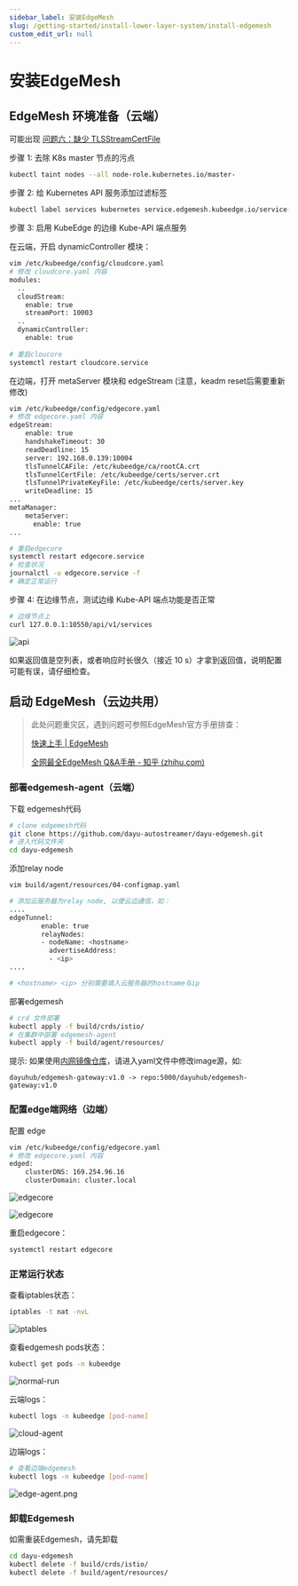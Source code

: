 ```yaml
---
sidebar_label: 安装EdgeMesh
slug: /getting-started/install-lower-layer-system/install-edgemesh
custom_edit_url: null
---
```


# 安装EdgeMesh

## EdgeMesh 环境准备（云端）

可能出现 [问题六：缺少 TLSStreamCertFile](/docs/getting-started/install-lower-layer-system/faqs#问题六缺少-tlsstreamcertfile)

步骤 1: 去除 K8s master 节点的污点
```bash
kubectl taint nodes --all node-role.kubernetes.io/master-
```

步骤 2: 给 Kubernetes API 服务添加过滤标签
```bash
kubectl label services kubernetes service.edgemesh.kubeedge.io/service-proxy-name=""
```

步骤 3: 启用 KubeEdge 的边缘 Kube-API 端点服务
  
在云端，开启 dynamicController 模块：
```bash
vim /etc/kubeedge/config/cloudcore.yaml
# 修改 cloudcore.yaml 内容
modules:
  ..
  cloudStream:
    enable: true
    streamPort: 10003
  ..
  dynamicController:
    enable: true
    
# 重启cloucore
systemctl restart cloudcore.service
```

在边端，打开 metaServer 模块和 edgeStream (注意，keadm reset后需要重新修改)
```bash
vim /etc/kubeedge/config/edgecore.yaml
# 修改 edgecore.yaml 内容
edgeStream:  
	enable: true  
	handshakeTimeout: 30  
	readDeadline: 15  
	server: 192.168.0.139:10004  
	tlsTunnelCAFile: /etc/kubeedge/ca/rootCA.crt  
	tlsTunnelCertFile: /etc/kubeedge/certs/server.crt  
	tlsTunnelPrivateKeyFile: /etc/kubeedge/certs/server.key  
	writeDeadline: 15
...
metaManager:
    metaServer:
      enable: true
...

# 重启edgecore
systemctl restart edgecore.service
# 检查状况
journalctl -u edgecore.service -f
# 确定正常运行
```

步骤 4: 在边缘节点，测试边缘 Kube-API 端点功能是否正常

```bash
# 边缘节点上
curl 127.0.0.1:10550/api/v1/services
```

![api](/img/install/api.png)

如果返回值是空列表，或者响应时长很久（接近 10 s）才拿到返回值，说明配置可能有误，请仔细检查。

## 启动 EdgeMesh（云边共用）

> 此处问题重灾区，遇到问题可参照EdgeMesh官方手册排查：
> 
> [快速上手 | EdgeMesh](https://edgemesh.netlify.app/zh/guide/#%E6%89%8B%E5%8A%A8%E5%AE%89%E8%A3%85)
> 
> [全网最全EdgeMesh Q&A手册 - 知乎 (zhihu.com)](https://zhuanlan.zhihu.com/p/585749690)

### 部署edgemesh-agent（云端）

下载 edgemesh代码
```bash
# clone edgemesh代码
git clone https://github.com/dayu-autostreamer/dayu-edgemesh.git
# 进入代码文件夹
cd dayu-edgemesh
```

添加relay node
```bash
vim build/agent/resources/04-configmap.yaml

# 添加云服务器为relay node, 以便云边通信，如：
....
edgeTunnel:
        enable: true
        relayNodes:
        - nodeName: <hostname>
          advertiseAddress:
          - <ip>
....

# <hostname> <ip> 分别需要填入云服务器的hostname与ip
```

部署edgemesh
```bash
# crd 文件部署
kubectl apply -f build/crds/istio/
# 在集群中部署 edgemesh-agent
kubectl apply -f build/agent/resources/
```


提示: 如果使用[内网镜像仓库](/docs/developer-guide/how-to-build/docker-registry/)，请进入yaml文件中修改image源，如:
```
dayuhub/edgemesh-gateway:v1.0 -> repo:5000/dayuhub/edgemesh-gateway:v1.0
```

### 配置edge端网络（边端）
配置 edge
```bash
vim /etc/kubeedge/config/edgecore.yaml
# 修改 edgecore.yaml 内容
edged:
    clusterDNS: 169.254.96.16
    clusterDomain: cluster.local
```

![edgecore](/img/install/edgecore1.png)

![edgecore](/img/install/edgecore2.png)

重启edgecore：
```bash
systemctl restart edgecore
```

### 正常运行状态

查看iptables状态：
```bash
iptables -t nat -nvL
```
![iptables](/img/install/iptables.png)

查看edgemesh pods状态：
```bash
kubectl get pods -n kubeedge
```
![normal-run](/img/install/EdgeMeshNormalRun.jpg)

云端logs：
```bash
kubectl logs -n kubeedge [pod-name]
```
![cloud-agent](/img/install/cloud-agent.png)

边端logs：
```bash
# 查看边端edgemesh
kubectl logs -n kubeedge [pod-name]
```

![edge-agent.png](/img/install/edge-agent.png)


### 卸载Edgemesh

如需重装Edgemesh，请先卸载
```bash
cd dayu-edgemesh
kubectl delete -f build/crds/istio/
kubectl delete -f build/agent/resources/
```
